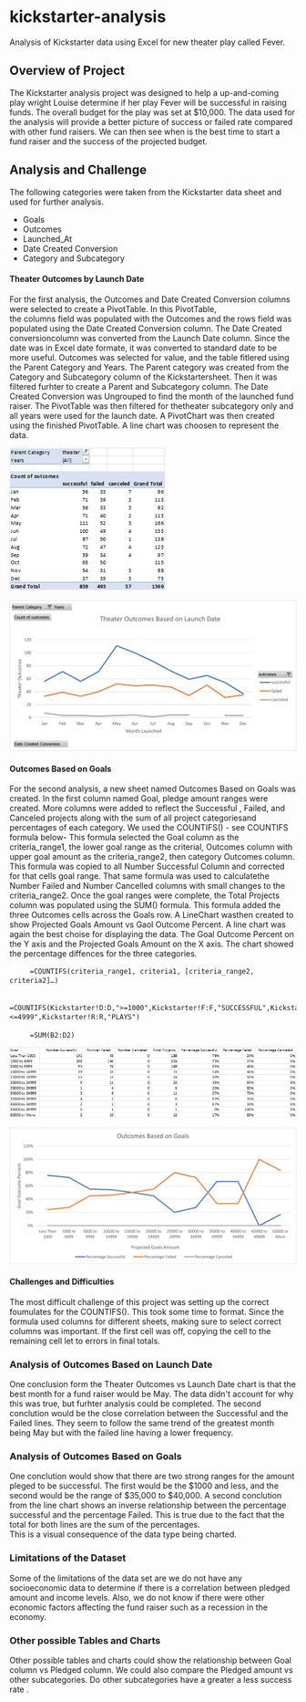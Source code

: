 # kickstarter-analysis
Analysis of Kickstarter data using Excel for new theater play called Fever.

## Overview of Project  
The Kickstarter analysis project was designed to help a up-and-coming play wright 
Louise determine if her play Fever will be successful in raising funds.   The overall 
budget for the play was set at $10,000.   The data used for the analysis will provide a 
better picture of success or failed rate compared with other fund raisers.   We can then 
see when is the best time to start a fund raiser and the success of the projected budget.

## Analysis and Challenge  
The following categories were taken from the Kickstarter data sheet and used for further analysis.

* Goals
* Outcomes
* Launched_At
* Date Created Conversion
* Category and Subcategory

#### Theater Outcomes by Launch Date

For the first analysis, the Outcomes and Date Created Conversion columns were selected to create a PivotTable.   In this PivotTable,  
the columns field was populated with the Outcomes and the rows field was populated using the Date Created Conversion column. The Date 
Created conversioncolumn was converted from the Launch Date column. Since the date was in Excel date formate, it was converted to 
standard date to be more useful.   Outcomes was selected for value, and the table fitlered using the Parent Category and Years.   The 
Parent category was created from the Category and Subcategory column of the Kickstartersheet. Then it was filtered furhter to create a 
Parent and Subcategory column.    The Date Created Conversion was Ungrouped to find the month of the launched fund raiser.  The PivotTable
was then filtered for thetheater subcategory only and all years were used for the launch date.   A PivotChart was then created using the 
finished PivotTable.  A line chart was choosen to represent the data.  


![](Resources/Theater_Outcomes_PivotChart.png)

![](Resources/Theater_Outcomes_vs_Launch_Date.png)


#### Outcomes Based on Goals

For the second analysis, a new sheet named Outcomes Based on Goals was created.   In the first column named Goal, pledge amount ranges 
were created.  More columns were added to reflect the  Successful , Failed, and Canceled projects along with the sum of all project 
categoriesand percentages of each category.   We used the COUNTIFS() - see COUNTIFS formula below-  This formula selected the Goal column
as the criteria_range1, the lower goal range as the criterial, Outcomes column with upper goal amount as the criteria_range2, then category 
Outcomes column.  This formula was copied to all Number Successful Column and corrected for that cells goal range.  That same formula was 
used to calculatethe Number Failed and Number Cancelled columns with small changes to the criteria_range2.   Once the goal ranges were 
complete, the Total Projects column was populated using the SUM() formula.  This formula added the three Outcomes cells across the Goals row.
A LineChart wasthen created to show  Projected Goals Amount vs Gaol Outcome Percent.   A line chart was again the best choise for displaying
the data.  The Goal Outcome Percent on the Y axis and the Projected Goals Amount on the X axis.   The chart showed the percentage diffences 
for the three categories.


         =COUNTIFS(criteria_range1, criteria1, [criteria_range2, criteria2]…)

         =COUNTIFS(Kickstarter!D:D,">=1000",Kickstarter!F:F,"SUCCESSFUL",Kickstarter!D:D,"<=4999",Kickstarter!R:R,"PLAYS")
         
         =SUM(B2:D2)

![](Resources/OutcomeGoals.png)

![](Resources/Outcomes_vs_Goals.png)

#### Challenges and Difficulties

The most difficult challenge of this project was setting up the correct foumulates for the COUNTIFS().   This took some time to format. 
Since the formula used columns for different sheets, making sure to select correct columns was important.   If the first cell was off, 
copying the cell to the remaining cell let to errors in final totals.

### Analysis of Outcomes Based on Launch Date
One conclusion form the Theater Outcomes vs Launch Date chart is that the best month for a fund raiser would be May.   The data didn't 
account for why this was true, but furhter analysis could be completed.  The second conclution would be the close correlation between the 
Successful and the Failed lines.   They seem to follow the same trend of the greatest month being May but with the failed line having a 
lower frequency.   
 

### Analysis of Outcomes Based on Goals
One conclution would show that there are two strong ranges for the amount pleged to be successful.   The first would be the $1000 and less,
and the second would be the range of $35,000 to $40,000.   A second conclution from the line chart shows an inverse relationship between the
percentage successful and the percentage Failed.   This is true due to the fact that the total for both lines are the sum of the percentages.  
This is a visual consequence of the data type being charted.  

### Limitations of the Dataset
Some of the limitations of the data set are we do not have any socioeconomic data to determine if there is a correlation between pledged amount
and income levels.   Also, we do not know if there were other economic factors affecting the fund raiser such as a recession in the economy.
### Other possible Tables and Charts
Other possible tables and charts could show the relationship between Goal column vs Pledged column.   We could also compare the Pledged amount vs
other subcategories.   Do other subcategories have a greater a less success rate .
